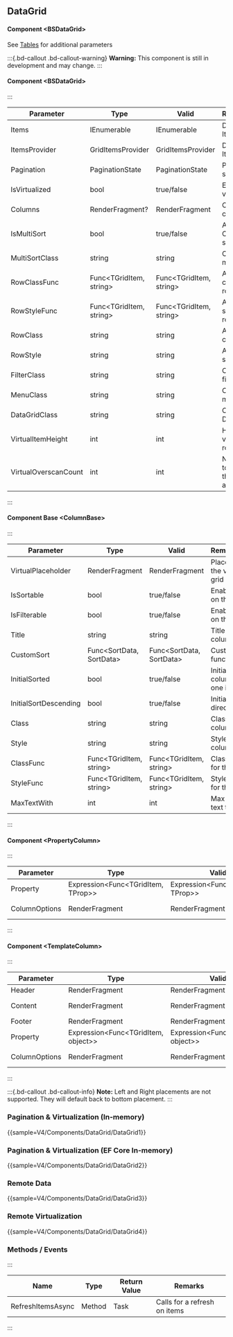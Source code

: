 ﻿## DataGrid
#### Component \<BSDataGrid\>
See [Tables](V4/content/tables) for additional parameters

:::{.bd-callout .bd-callout-warning}
**Warning:** This component is still in development and may change.
:::

#### Component \<BSDataGrid\>
:::

| Parameter            | Type                         | Valid                        | Remarks/Output                                     | 
|----------------------|------------------------------|------------------------------|----------------------------------------------------|
| Items                | IEnumerable<T>               | IEnumerable<T>               | Dot not use with ItemsProvider                     | {.table-striped}
| ItemsProvider        | GridItemsProvider<TGridItem> | GridItemsProvider<TGridItem> | Dot not use with Items                             |
| Pagination           | PaginationState              | PaginationState              | Pagination settings                                |
| IsVirtualized        | bool                         | true/false                   | Enable virtualization                              |
| Columns              | RenderFragment?              | RenderFragment               | Outlet for the columns                             |
| IsMultiSort          | bool                         | true/false                   | Allows Control + Click on items to sort            |
| MultiSortClass       | string                       | string                       | Class for the multi sort icon                      |
| RowClassFunc         | Func<TGridItem, string>      | Func<TGridItem, string>      | Allows passing a class pre item row                |
| RowStyleFunc         | Func<TGridItem, string>      | Func<TGridItem, string>      | Allows passing styles pre item row                 |
| RowClass             | string                       | string                       | Allows passing a class to all rows                 |
| RowStyle             | string                       | string                       | Allows passing styles to all rows                  |
| FilterClass          | string                       | string                       | Class for the filter icon                          |
| MenuClass            | string                       | string                       | Class for the menu icon                            |
| DataGridClass        | string                       | string                       | Class for the DataGrid                             |
| VirtualItemHeight    | int                          | int                          | Height of the virtualized grid row                 |
| VirtualOverscanCount | int                          | int                          | Number of rows to render outside the viewable area |

:::

#### Component Base \<ColumnBase\>
:::


| Parameter             | Type                                           | Valid                                          | Remarks/Output                           | 
|-----------------------|------------------------------------------------|------------------------------------------------|------------------------------------------|
| VirtualPlaceholder    | RenderFragment<PlaceholderContext>             | RenderFragment<PlaceholderContext>             | Placeholder for the virtualized grid row | {.table-striped}
| IsSortable            | bool                                           | true/false                                     | Enables sorting on the column            |
| IsFilterable          | bool                                           | true/false                                     | Enables filtering on the column          |
| Title                 | string                                         | string                                         | Title of the column                      |
| CustomSort            | Func<SortData<TGridItem>, SortData<TGridItem>> | Func<SortData<TGridItem>, SortData<TGridItem>> | Custom sort function                     |
| InitialSorted         | bool                                           | true/false                                     | Initial sorted column. Only one is valid |
| InitialSortDescending | bool                                           | true/false                                     | Initial sort direction                   |
| Class                 | string                                         | string                                         | Class for the column                     |
| Style                 | string                                         | string                                         | Style for the column                     |
| ClassFunc             | Func<TGridItem, string>                        | Func<TGridItem, string>                        | Class function for the column            |
| StyleFunc             | Func<TGridItem, string>                        | Func<TGridItem, string>                        | Style function for the column            |
| MaxTextWith           | int                                            | int                                            | Max width of the text then ...           |


:::

#### Component \<PropertyColumn\>
:::


| Parameter     | Type                                  | Valid                                 | Remarks/Output                 | 
|---------------|---------------------------------------|---------------------------------------|--------------------------------|
| Property      | Expression<Func<TGridItem, TProp>>    | Expression<Func<TGridItem, TProp>>    | Property to bind to the column | {.table-striped}
| ColumnOptions | RenderFragment<IColumnHeaderAccessor> | RenderFragment<IColumnHeaderAccessor> | Column options dropdown        |

:::

#### Component \<TemplateColumn\>
:::


| Parameter     | Type                                  | Valid                                 | Remarks/Output                 | 
|---------------|---------------------------------------|---------------------------------------|--------------------------------|
| Header        | RenderFragment<IColumnHeaderAccessor> | RenderFragment<IColumnHeaderAccessor> | Header template                | {.table-striped}
| Content       | RenderFragment<TGridItem>             | RenderFragment<TGridItem>             | Content template               |
| Footer        | RenderFragment                        | RenderFragment                        | Footer template                |
| Property      | Expression<Func<TGridItem, object>>   | Expression<Func<TGridItem, object>>   | Property to bind to the column | 
| ColumnOptions | RenderFragment<IColumnHeaderAccessor> | RenderFragment<IColumnHeaderAccessor> | Column options dropdown        |

:::

:::{.bd-callout .bd-callout-info}
**Note:** Left and Right placements are not supported. They will default back to bottom placement.
:::

### Pagination & Virtualization (In-memory)

{{sample=V4/Components/DataGrid/DataGrid1}}

### Pagination & Virtualization (EF Core In-memory)

{{sample=V4/Components/DataGrid/DataGrid2}}

### Remote Data

{{sample=V4/Components/DataGrid/DataGrid3}}

### Remote Virtualization

{{sample=V4/Components/DataGrid/DataGrid4}}

### Methods / Events
:::

| Name              | Type   | Return Value | Remarks                      |
|-------------------|--------|--------------|------------------------------|
| RefreshItemsAsync | Method | Task         | Calls for a refresh on items |
:::